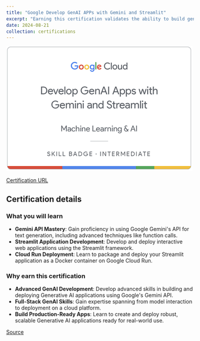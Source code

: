 ```yaml
---
title: "Google Develop GenAI APPs with Gemini and Streamlit"
excerpt: "Earning this certification validates the ability to build generative AI applications using Gemini and Streamlit, demonstrating expertise in text generation, leveraging function calls via the Python SDK and Gemini API, and deploying Streamlit applications to Cloud Run using Docker containers.<br/><img src='/images/google-develop-genai-apps-with-gemini-and-streamlit.png'>"
date: 2024-08-21
collection: certifications
---
```


![](/images/google-develop-genai-apps-with-gemini-and-streamlit.png)

[Certification URL](https://www.credly.com/badges/9d960378-917b-428c-a7c4-3f7d07b48509/public_url)

## Certification details

### What you will learn

- **Gemini API Mastery**: Gain proficiency in using Google Gemini's API for text generation, including advanced techniques like function calls.
- **Streamlit Application Development**: Develop and deploy interactive web applications using the Streamlit framework.
- **Cloud Run Deployment**: Learn to package and deploy your Streamlit application as a Docker container on Google Cloud Run.

### Why earn this certification

- **Advanced GenAI Development**: Develop advanced skills in building and deploying Generative AI applications using Google's Gemini API.
- **Full-Stack GenAI Skills**:  Gain expertise spanning from model interaction to deployment on a cloud platform.
- **Build Production-Ready Apps**: Learn to create and deploy robust, scalable Generative AI applications ready for real-world use.

[Source](https://www.credly.com/badges/9d960378-917b-428c-a7c4-3f7d07b48509/public_url)
